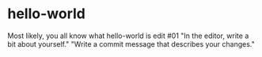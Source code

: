 # hello-world
Most likely, you all know what hello-world is
edit  #01 "In the editor, write a bit about yourself."
      "Write a commit message that describes your changes."
